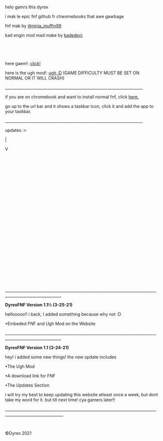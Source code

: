 <p>helo gamrs this dyrex</p>
<p>i mak le epic fnf github fr chwomebooks that awe gawbage</p>
<p>fnf mak by <a href="https://twitter.com/ninja_muffin99">@ninja_muffin99</a></p>
<p>kad engin mod mad make by <a href="https://gamebanana.com/gamefiles/16761">kadedev\</a></p>
<p>&nbsp;</p>
<p>&nbsp;</p>
<p>here gaem!: <a href="https://dyrexfnf.github.io/FNF/BASEFNF">click!</a></p>
<p>here is the ugh mod!: <a href="https://dyrexfnf.github.io/FNF/UGHFNF">ugh :D</a> (GAME DIFFICULTY MUST BE SET ON NORMAL OR IT WILL CRASH)</p>
<p>_______________________________________________________________________</p>
<p>if you are on chromebook and want to install normal fnf, click <a href="https://friday-night.glitch.me">here.</a></p>
<p>go up to the url bar and it shows a taskbar icon, click it and add the app to your taskbar.</p>
<p>_______________________________________________________________________</p>
<p>updates :&gt;</p>
<p>|</p>
<p>V</p>
<p>&nbsp;</p>
<p>&nbsp;</p>
<p>&nbsp;</p>
<p>&nbsp;</p>
<p>&nbsp;</p>
<p>&nbsp;</p>
<p>&nbsp;</p>
<p>&nbsp;</p>
<p>&nbsp;</p>
<p>&nbsp;</p>
<p>&nbsp;</p>
<p>&nbsp;</p>
<p>&nbsp;</p>
<p>&nbsp;</p>
<p>___________________________________________________________________________________________________________</p>
<p><strong>DyrexFNF Version 1.1&frac12; (3-25-21)</strong></p>
<p>hellooooo!! i back, I added something because why not :D</p>
<p>&bull;Embeded FNF and Ugh Mod on the Website</p>
<p>___________________________________________________________________________________________________________</p>
<p><strong>DyrexFNF Version 1.1 (3-24-21)</strong></p>
<p>hey! i added some new things! the new update includes</p>
<p>&bull;The Ugh Mod</p>
<p>&bull;A download link for FNF</p>
<p>&bull;The Updates Section</p>
<p>i will try my best to keep updating this website atleast once a week, but dont take my word for it. but till next time! cya gamers later!!</p>
<p>____________________________________________________________________________________________________________</p>
<p>&nbsp;</p>
<p>©Dyrex 2021</p>
